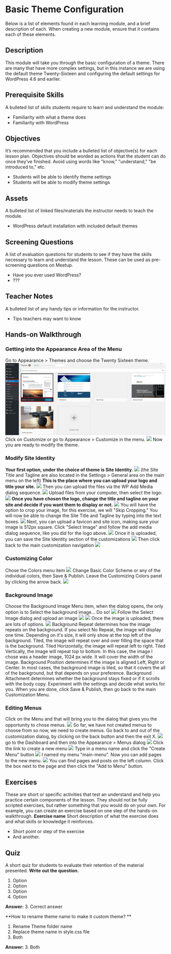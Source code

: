 # Basic Theme Configuration

Below is a list of elements found in each learning module, and a brief description of each. When creating a new module, ensure that it contains each of these elements.

## Description

This module will take you through the basic configuration of a theme. There are many that have more complex settings, but in this instance we are using the default theme Twenty-Sixteen and configuring the default settings for WordPress 4.6 and earlier.

## Prerequisite Skills

A bulleted list of skills students require to learn and understand the module:

*   Familiarity with what a theme does
*   Familiarity with WordPress

## Objectives

It’s recommended that you include a bulleted list of objective(s) for each lesson plan. Objectives should be worded as actions that the student can do once they’ve finished. Avoid using words like "know," "understand," "be introduced to," etc.  

*   Students will be able to identify theme settings
*   Students will be able to modify theme settings

## Assets

A bulleted list of linked files/materials the instructor needs to teach the module.

*   WordPress default installation with included default themes

## Screening Questions

A list of evaluation questions for students to see if they have the skills necessary to learn and understand the lesson. These can be used as pre-screening questions on Meetup.

*   Have you ever used WordPress?
*   ???

## Teacher Notes

A bulleted list of any handy tips or information for the instructor.

*   Tips teachers may want to know

## Hands-on Walkthrough

### Getting into the Appearance Area of the Menu

Go to Appearance > Themes and choose the Twenty Sixteen theme. [![](images/one.png)](images/one.png) Click on Customize or go to Appearance > Customize in the menu. [![](https://make.wordpress.org/training/files/2017/01/two-1-1024x743.png)](https://make.wordpress.org/training/files/2017/01/two-1.png) Now you are ready to modify the theme.


### Modify Site Identity

**Your first option, under the choice of theme is Site Identity.**
[![](https://make.wordpress.org/training/files/2017/01/three-1024x628.png)](https://make.wordpress.org/training/files/2017/01/three.png)
(the Site Title and Tagline are also located in the Settings > General area on the main menu on the left) **This is the place where you can upload your logo and title your site.**
[![](https://make.wordpress.org/training/files/2017/01/four-1024x628.png)](https://make.wordpress.org/training/files/2017/01/four.png)
Then you can upload the files via the WP Add Media dialog sequence.
[![](https://make.wordpress.org/training/files/2017/01/five-1024x759.png)](https://make.wordpress.org/training/files/2017/01/five.png)
Upload files from your computer, then select the logo:
[![](https://make.wordpress.org/training/files/2017/01/six-copy-1024x599.png)](https://make.wordpress.org/training/files/2017/01/six-copy.png)
**Once you have chosen the logo, change the title and tagline on your site and decide if you want them to display or not.**
[![](https://make.wordpress.org/training/files/2017/01/seven-1024x594.png)](https://make.wordpress.org/training/files/2017/01/seven.png)
You will have the option to crop your image, for this exercise, we will "Skip Cropping." You will now be able to change the Site Title and Tagline by typing into the text boxes.
[![](https://make.wordpress.org/training/files/2017/01/eight-1024x411.png)](https://make.wordpress.org/training/files/2017/01/eight.png)
Next, you can upload a favicon and site icon, making sure your image is 512px square. Click "Select Image" and follow the add media dialog sequence, like you did for the logo above.
[![](https://make.wordpress.org/training/files/2017/01/nine-1024x411.png)](https://make.wordpress.org/training/files/2017/01/nine.png)
Once it is uploaded, you can save the Site Identity section of the customizations
[![](https://make.wordpress.org/training/files/2017/01/ten.png)](https://make.wordpress.org/training/files/2017/01/ten.png)
Then click back to the main customization navigation [![](https://make.wordpress.org/training/files/2017/01/eleven.png)](https://make.wordpress.org/training/files/2017/01/eleven.png)  

### Customizing Color

Chose the Colors menu item
[![](https://make.wordpress.org/training/files/2017/01/12.png)](https://make.wordpress.org/training/files/2017/01/12.png)
Change Basic Color Scheme or any of the individual colors, then Save & Publish. Leave the Customizing Colors panel by clicking the arrow back.
[![](https://make.wordpress.org/training/files/2017/01/14-1024x397.png)](https://make.wordpress.org/training/files/2017/01/14.png)  

### Background Image

Choose the Background Image Menu item, when the dialog opens, the only option is to Select the background image... Do so! 
[![](https://make.wordpress.org/training/files/2017/01/15-1024x507.png)](https://make.wordpress.org/training/files/2017/01/15.png)
Follow the Select Image dialog and upload an image
[![](https://make.wordpress.org/training/files/2017/01/16-1024x717.png)](https://make.wordpress.org/training/files/2017/01/16.png)
[![](https://make.wordpress.org/training/files/2017/01/19-1024x724.png)](https://make.wordpress.org/training/files/2017/01/19.png)
Once the image is uploaded, there are lots of options.
[![](https://make.wordpress.org/training/files/2017/01/Screen-Shot-2017-01-10-at-12.02.33-PM.png)](https://make.wordpress.org/training/files/2017/01/Screen-Shot-2017-01-10-at-12.02.33-PM.png)
Background Repeat determines how the image repeats on the background. If you select No Repeat, the image will display one time. Depending on it's size, it will only show at the top left of the background. Tiled, the image will repeat over and over filling the space that is the background. Tiled Horizontally, the image will repeat left to right. Tiled Vertically, the image will repeat top to bottom. In this case, the image I chose was a header image, 1024 px wide. It will cover the width of the image. Background Position determines if the image is aligned Left, Right or Center. In most cases, the background image is tiled, so that it covers the all of the background, but that depends on your preference. Background Attachment determines whether the background stays fixed or if it scrolls with the body copy. Experiment with the settings and decide what works for you. When you are done, click Save & Publish, then go back to the main Customization Menu.

### Editing Menus

Click on the Menu and that will bring you to the dialog that gives you the opportunity to chose menus. 
[![](https://make.wordpress.org/training/files/2017/01/20.png)](https://make.wordpress.org/training/files/2017/01/20.png)
So far, we have not created menus to choose from so now, we need to create menus. Go back to and out of the customization dialog, by clicking on the back button and then the exit X.
[![](https://make.wordpress.org/training/files/2017/01/21.png)](https://make.wordpress.org/training/files/2017/01/21.png)
go to the Dashboard and then into the Appearance > Menus dialog
[![](https://make.wordpress.org/training/files/2017/01/22-1024x544.png)](https://make.wordpress.org/training/files/2017/01/22.png)
Click the link to create a new menu
[![](https://make.wordpress.org/training/files/2017/01/23-1024x544.png)](https://make.wordpress.org/training/files/2017/01/23.png)
Type in a menu name and click the "Create Menu" button
[![](https://make.wordpress.org/training/files/2017/01/24-1024x600.png)](https://make.wordpress.org/training/files/2017/01/24.png)
I named my menu "main-menu". Now you can add pages to the new menu.
[![](https://make.wordpress.org/training/files/2017/01/25-1024x544.png)](https://make.wordpress.org/training/files/2017/01/25.png)
You can find pages and posts on the left column. Click the box next to the page and then click the "Add to Menu" button.          

## Exercises

These are short or specific activities that test an understand and help you practice certain components of the lesson. They should not be fully scripted exercises, but rather something that you would do on your own. For example, you can create an exercise based on one step of the hands-on walkthrough. **Exercise name** Short description of what the exercise does and what skills or knowledge it reinforces.

*   Short point or step of the exercise
*   And another.

## Quiz

A short quiz for students to evaluate their retention of the material presented. **Write out the question.**

1.  Option
2.  Option
3.  Option
4.  Option

**Answer:** 3\. Correct answer

**How to rename theme name to make it custom theme? **

1.  Rename Theme folder name
2.  Replace theme name in style.css file
3.  Both


**Answer:** 3\. Both
